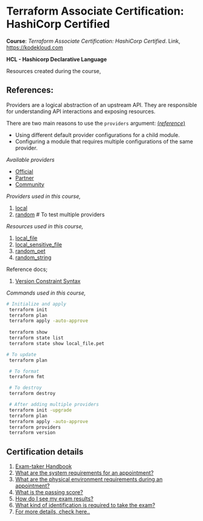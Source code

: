 # Terraform Associate Certification: HashiCorp Certified

**Course**: _Terraform Associate Certification: HashiCorp Certified_. Link, https://kodekloud.com 

__HCL - Hashicorp Declarative Language__

Resources created during the course,

## References:
Providers are a logical abstraction of an upstream API. They are responsible for understanding API interactions and exposing resources. 

There are two main reasons to use the `providers` argument: [(*reference*)](https://developer.hashicorp.com/terraform/language/meta-arguments/module-providers#when-to-specify-providers)
* Using different default provider configurations for a child module.
* Configuring a module that requires multiple configurations of the same provider.

*Available providers*
- [Official](https://registry.terraform.io/browse/providers?tier=official)
- [Partner](https://registry.terraform.io/browse/providers?tier=partner) 
- [Community](https://registry.terraform.io/browse/providers?tier=community)

*Providers used in this course,*
1. [local](https://registry.terraform.io/providers/hashicorp/local/latest/docs)
1. [random](https://registry.terraform.io/providers/hashicorp/random/latest/docs) # To test multiple providers

*Resources used in this course,*
1. [local_file](https://registry.terraform.io/providers/hashicorp/local/latest/docs/resources/file)
1. [local_sensitive_file](https://registry.terraform.io/providers/hashicorp/local/latest/docs/resources/sensitive_file)
1. [random_pet](https://registry.terraform.io/providers/hashicorp/random/latest/docs/resources/pet)
1. [random_string](https://registry.terraform.io/providers/hashicorp/random/latest/docs/resources/string)

Reference docs;
1. [Version Constraint Syntax](https://developer.hashicorp.com/terraform/language/expressions/version-constraints#version-constraint-syntax)


*Commands used in this course,*
```sh
# Initialize and apply
 terraform init
 terraform plan
 terraform apply -auto-approve
 
 terraform show
 terraform state list
 terraform state show local_file.pet

# To update 
 terraform plan

 # To format
 terraform fmt

 # To destroy
 terraform destroy

 # After adding multiple providers
 terraform init -upgrade
 terraform plan
 terraform apply -auto-approve
 terraform providers
 terraform version

```

## Certification details
1. [Exam-taker Handbook ](https://hashicorp-certifications.zendesk.com/hc/en-us/articles/360048211571-Exam-taker-Handbook)
1. [What are the system requirements for an appointment? ](https://hashicorp-certifications.zendesk.com/hc/en-us/articles/360048446631-What-are-the-system-requirements-for-an-appointment-)
1. [What are the physical environment requirements during an appointment? ](https://hashicorp-certifications.zendesk.com/hc/en-us/articles/360047745372-What-are-the-physical-environment-requirements-during-an-appointment-)
1. [What is the passing score? ](https://hashicorp-certifications.zendesk.com/hc/en-us/articles/360047382831-What-is-the-passing-score-)
1. [How do I see my exam results? ](https://hashicorp-certifications.zendesk.com/hc/en-us/articles/360049698591-How-do-I-see-my-exam-results-)
1. [What kind of identification is required to take the exam? ](https://hashicorp-certifications.zendesk.com/hc/en-us/articles/360045101912-What-kind-of-identification-is-required-to-take-the-exam-)
1. [For more details, check here..](https://hashicorp-certifications.zendesk.com/hc/en-us)